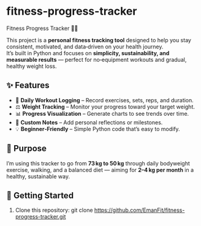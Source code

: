 # fitness-progress-tracker

Fitness Progress Tracker 🏋️‍♀️

This project is a **personal fitness tracking tool** designed to help you stay consistent, motivated, and data‑driven on your health journey.  
It’s built in Python and focuses on **simplicity, sustainability, and measurable results** — perfect for no‑equipment workouts and gradual, healthy weight loss.

## ✨ Features
- 📅 **Daily Workout Logging** – Record exercises, sets, reps, and duration.
- ⚖️ **Weight Tracking** – Monitor your progress toward your target weight.
- 📊 **Progress Visualization** – Generate charts to see trends over time.
- 📝 **Custom Notes** – Add personal reflections or milestones.
- 💡 **Beginner‑Friendly** – Simple Python code that’s easy to modify.

## 🎯 Purpose
I’m using this tracker to go from **73 kg to 50 kg** through daily bodyweight exercise, walking, and a balanced diet — aiming for **2–4 kg per month** in a healthy, sustainable way.

## 🚀 Getting Started
1. Clone this repository:
git clone
https://github.com/EmanFit/fitness-progress-tracker.git
